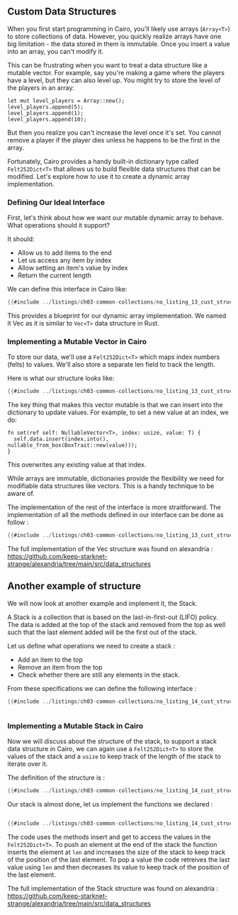 ## Custom Data Structures

When you first start programming in Cairo, you'll likely use arrays (`Array<T>`) to store collections of data. However, you quickly realize arrays have one big limitation - the data stored in them is immutable. Once you insert a value into an array, you can't modify it.

This can be frustrating when you want to treat a data structure like a mutable vector. For example, say you're making a game where the players have a level, but they can also level up. You might try to store the level of the players in an array:

```rust,noplayground
let mut level_players = Array::new();
level_players.append(5);
level_players.append(1);
level_players.append(10); 
```

But then you realize you can't increase the level once it's set. You cannot remove a player if the player dies unless he happens to be the first in the array.

Fortunately, Cairo provides a handy built-in dictionary type called `Felt252Dict<T>` that allows us to build flexible data structures that can be modified. Let's explore how to use it to create a dynamic array implementation.

### Defining Our Ideal Interface 

First, let's think about how we want our mutable dynamic array to behave. What operations should it support?

It should:
- Allow us to add items to the end
- Let us access any item by index 
- Allow setting an item's value by index
- Return the current length


We can define this interface in Cairo like:


```rust
{{#include ../listings/ch03-common-collections/no_listing_13_cust_struct_vect/src/lib.cairo:trait}}
```

This provides a blueprint for our dynamic array implementation. We named it Vec as it is similar to `Vec<T>` data structure in Rust. 

### Implementing a Mutable Vector in Cairo 



To store our data, we'll use a `Felt252Dict<T>` which maps index numbers (felts) to values. We'll also store a separate len field to track the length.

Here is what our structure looks like:
```rust
{{#include ../listings/ch03-common-collections/no_listing_13_cust_struct_vect/src/lib.cairo:struct}}
```
The key thing that makes this vector mutable is that we can insert into the dictionary to update values. For example, to set a new value at an index, we do:

```rust,noplayground
fn set(ref self: NullableVector<T>, index: usize, value: T) {
  self.data.insert(index.into(), nullable_from_box(BoxTrait::new(value)));
}
```
This overwrites any existing value at that index.

While arrays are immutable, dictionaries provide the flexibility we need for modifiable data structures like vectors. This is a handy technique to be aware of.

The implementation of the rest of the interface is more straitforward. The implementation of all the methods defined in our interface can be done as follow :

```rust
{{#include ../listings/ch03-common-collections/no_listing_13_cust_struct_vect/src/lib.cairo:implem}}
```
The full implementation of the Vec structure was found on alexandria : https://github.com/keep-starknet-strange/alexandria/tree/main/src/data_structures


## Another example of structure



We will now look at another example and implement it, the Stack. 

A Stack is a collection that is based on the last-in-first-out (LIFO) policy. The data is added at the top of the stack and removed from the top as well such that the last element added will be the first out of the stack.

Let us define what operations we need to create a stack :

- Add an item to the top
- Remove an item from the top
- Check whether there are still any elements in the stack.

From these specifications we can define the following interface :

```rust
{{#include ../listings/ch03-common-collections/no_listing_14_cust_struct_stack/src/lib.cairo:trait}}



```

### Implementing a Mutable Stack in Cairo 

Now we will discuss about the structure of the stack, to support a stack data structure in Cairo, we can again use a `Felt252Dict<T>` to store the values of the stack and a `usize` to keep track of the length of the stack to iterate over it.

The definition of the structure is :

```rust
{{#include ../listings/ch03-common-collections/no_listing_14_cust_struct_stack/src/lib.cairo:struct}}

```

Our stack is almost done, let us implement the functions we declared :


```rust

{{#include ../listings/ch03-common-collections/no_listing_14_cust_struct_stack/src/lib.cairo:implem}}


```

The code uses the methods insert and get to access the values in the `Felt252Dict<T>`. To push an element at the end of the stack the function inserts the element at `len` and increases the size of the stack to keep track of the position of the last element. To pop a value the code retreives the last value using `len` and then decreases its value to keep track of the position of the last element.

The full implementation of the Stack structure was found on alexandria : https://github.com/keep-starknet-strange/alexandria/tree/main/src/data_structures

